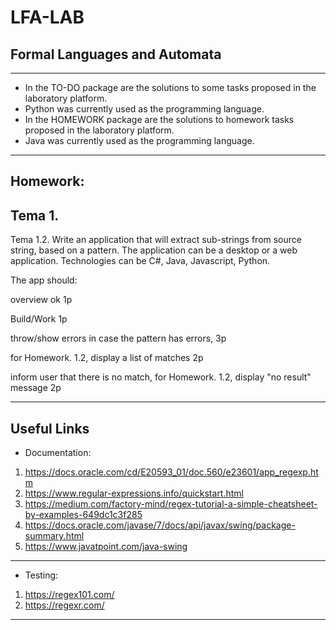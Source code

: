 # LFA-LAB
Formal Languages and Automata
---
---
- In the TO-DO package are the solutions to some tasks proposed in the laboratory platform.
- Python was currently used as the  programming language.
- In the HOMEWORK package are the solutions to homework tasks proposed in the laboratory platform.
- Java was currently used as the  programming language.
---

Homework:
----
Tema 1. 
----
Tema 1.2. Write an application that will extract sub-strings from source string, based on a pattern. The application can be a desktop or a web application. Technologies can be C#, Java, Javascript, Python.

  The app should:
  
   overview ok 1p
        
   Build/Work 1p
        
  throw/show errors in case the pattern has errors, 3p
    
  for Homework. 1.2, display a list of matches 2p
    
  inform user that there is no match, for Homework. 1.2, display "no result" message 2p
    
----
Useful Links 
--
- Documentation:

1. https://docs.oracle.com/cd/E20593_01/doc.560/e23601/app_regexp.htm
2. https://www.regular-expressions.info/quickstart.html
3. https://medium.com/factory-mind/regex-tutorial-a-simple-cheatsheet-by-examples-649dc1c3f285
4. https://docs.oracle.com/javase/7/docs/api/javax/swing/package-summary.html
5. https://www.javatpoint.com/java-swing
---

- Testing:

1. https://regex101.com/
2. https://regexr.com/
---
